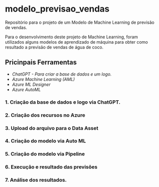 # modelo_previsao_vendas
Repositório para o projeto de um Modelo de Machine Learning de previsão de vendas.

Para o desenvolvimento deste projeto de Machine Learning, foram utilizados alguns modelos de aprendizado de máquina para obter como resultado a previsão de vendas de água de coco.

## Pricinpais Ferramentas

- *ChatGPT - Para criar a base de dados e um logo.*
- *Azure Machine Learning (AML)*
- *Azure ML Designer*
- *Azure AutoML*

### 1. Criação da base de dados e logo via ChatGPT.

### 2. Criação dos recursos no Azure

### 3. Upload do arquivo para o Data Asset  

### 4. Criação do modelo via Auto ML

### 5. Criação do modelo via Pipeline

### 6. Execução e resultado das previsões

### 7. Análise dos resultados.
